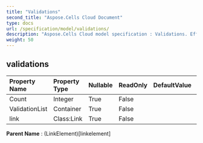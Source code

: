 ```yaml
---
title: "Validations"
second_title: "Aspose.Cells Cloud Document"
type: docs
url: /specification/model/validations/
description: "Aspose.Cells Cloud model specification : Validations. Effortlessly handle Excel and other spreadsheet documents with features like opening, generating, editing, splitting, merging, comparing, and converting."
weight: 50
---
```


## **validations**

 

| Property Name | Property Type | Nullable |  ReadOnly | DefaultValue | Description | 
| :- | :- | :- |:- |  :- | :- |
| Count | Integer | True |  False |  |  |  
| ValidationList | Container | True |  False |  |  |  
| link | Class:Link | True |  False |  |  |  

**Parent Name** : (LinkElement)[linkelement]

